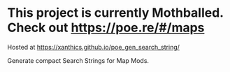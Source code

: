 # This project is currently Mothballed.  Check out https://poe.re/#/maps


Hosted at https://xanthics.github.io/poe_gen_search_string/


Generate compact Search Strings for Map Mods. 